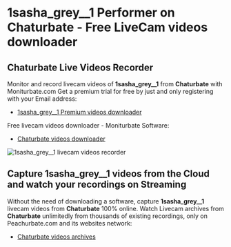 # 1sasha_grey__1 Performer on Chaturbate - Free LiveCam videos downloader

## Chaturbate Live Videos Recorder

Monitor and record livecam videos of **1sasha_grey__1** from **Chaturbate** with Moniturbate.com
Get a premium trial for free by just and only registering with your Email address:
* [1sasha_grey__1 Premium videos downloader](https://moniturbate.com/request-demo-licence-key.html)

Free livecam videos downloader - Moniturbate Software:
* [Chaturbate videos downloader](https://moniturbate.com/moniturbate-download-software.html)

![1sasha_grey__1 livecam videos recorder](https://peachurnet.com/templates/moniturbate-software.png)


## Capture 1sasha_grey__1 videos from the Cloud and watch your recordings on Streaming

Without the need of downloading a software, capture **1sasha_grey__1** livecam videos from **Chaturbate** 100% online.
Watch Livecam archives from **Chaturbate** unlimitedly from thousands of existing recordings, only on Peachurbate.com and its websites network:
* [Chaturbate videos archives](https://peachurnet.com/)
